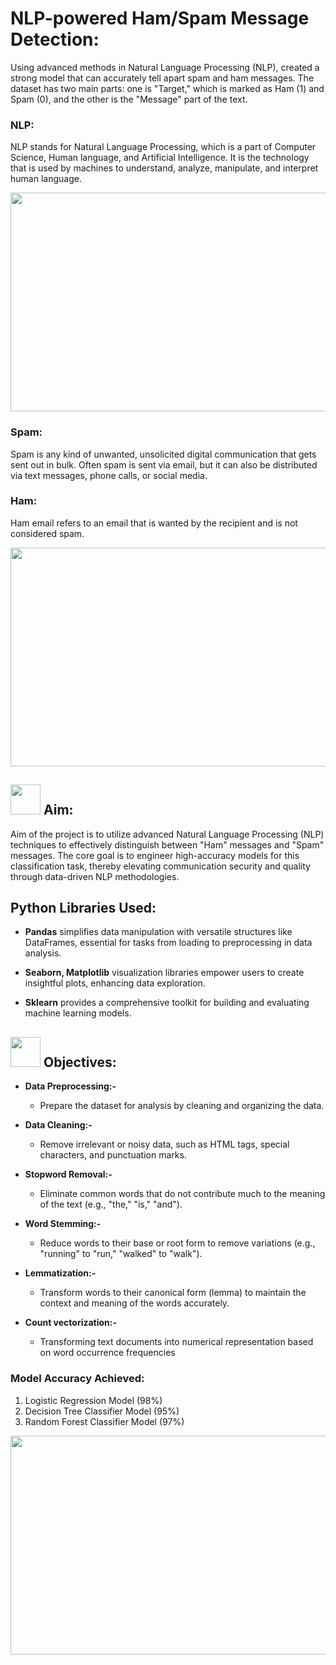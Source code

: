 # NLP-powered Ham/Spam Message Detection:
Using advanced methods in Natural Language Processing (NLP), created a strong model that can accurately tell apart spam and ham messages. The dataset has two main parts: one is "Target," which is marked as Ham (1) and Spam (0), and the other is the "Message" part of the text.

### NLP:
NLP stands for Natural Language Processing, which is a part of Computer Science, Human language, and Artificial Intelligence. It is the technology that is used by machines to understand, analyze, manipulate, and interpret human language.

<div id="header" align="center">
    <img src="https://github.com/yasmeenustad/NLP-Project/assets/112754746/86798e87-6af9-4786-ada7-7c0df1ab59a9"  height="350" width="800"/>
</div>

### Spam:
Spam is any kind of unwanted, unsolicited digital communication that gets sent out in bulk. Often spam is sent via email, but it can also be distributed via text messages, phone calls, or social media.

### Ham:
Ham email refers to an email that is wanted by the recipient and is not considered spam.

<div id="header" align="center">
    <img src="https://github.com/yasmeenustad/NLP-Project/assets/112754746/97add112-77fb-427c-b420-fa80ea8468f5"  height="350" width="800"/>
</div>

##  <img src="https://github.com/yasmeenustad/Placements-Data-Analysis-Excel-Project/assets/112754746/030e1f21-e04f-4cbd-b301-3576c8c1acc3"  width="48" height="48"> Aim:
Aim of the project is to utilize advanced Natural Language Processing (NLP) techniques to effectively distinguish between "Ham" messages and "Spam" messages. The core goal is to engineer high-accuracy models for this classification task, thereby elevating communication security and quality through data-driven NLP methodologies.

## Python Libraries Used:
- **Pandas** simplifies data manipulation with versatile structures like DataFrames, essential for tasks from loading to preprocessing in data analysis.

- **Seaborn, Matplotlib** visualization libraries empower users to create insightful plots, enhancing data exploration.

- **Sklearn** provides a comprehensive toolkit for building and evaluating machine learning models.

##  <img src="https://github.com/yasmeenustad/Placements-Data-Analysis-Excel-Project/assets/112754746/057551de-877a-4a41-916c-d47e81053404"  width="48" height="48"> Objectives:

- **Data Preprocessing:-**
    - Prepare the dataset for analysis by cleaning and organizing the data.
      
- **Data Cleaning:-**
    - Remove irrelevant or noisy data, such as HTML tags, special characters, and punctuation marks.
      
- **Stopword Removal:-**
    - Eliminate common words that do not contribute much to the meaning of the text (e.g., "the," "is," "and").
      
- **Word Stemming:-**
    - Reduce words to their base or root form to remove variations (e.g., "running" to "run," "walked" to "walk").
      
- **Lemmatization:-**
    - Transform words to their canonical form (lemma) to maintain the context and meaning of the words accurately.
      
- **Count vectorization:-**
    - Transforming text documents into numerical representation based on word occurrence frequencies

### Model Accuracy Achieved:
1. Logistic Regression Model (98%)
2. Decision Tree Classifier Model (95%)
3. Random Forest Classifier Model (97%)

<div id="header" align="center">
    <img src="https://github.com/yasmeenustad/NLP-Project/assets/112754746/4f91ca9d-040b-422a-ad49-9d1c843836dc"  height="350" width="800"/>
</div>
